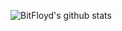 ![BitFloyd's github stats](https://github-readme-stats.vercel.app/api?username=BitFloyd&count_private=true&show_icons=true&theme=radical)
